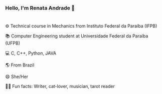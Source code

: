 ### Hello, I'm Renata Andrade 👋
#

⚙ Technical course in Mechanics from Instituto Federal da Paraíba (IFPB)

📚 Computer Engineering student at Universidade Federal da Paraíba (UFPB)

💻 C, C++, Python, JAVA

🌎 From Brazil

😄 She/Her

🏳‍🌈 Fun facts: Writer, cat-lover, musician, tarot reader
